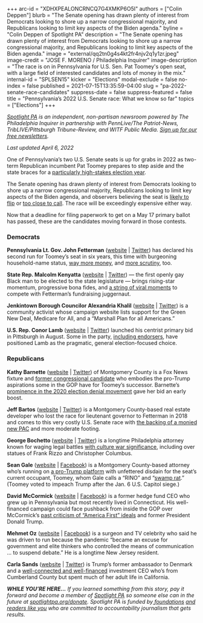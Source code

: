 +++
arc-id = "XDHXPEALONCRNCQ7G4XMKP6O5I"
authors = ["Colin Deppen"]
blurb = "The Senate opening has drawn plenty of interest from Democrats looking to shore up a narrow congressional majority, and Republicans looking to limit key aspects of the Biden agenda."
byline = "Colin Deppen of Spotlight PA"
description = "The Senate opening has drawn plenty of interest from Democrats looking to shore up a narrow congressional majority, and Republicans looking to limit key aspects of the Biden agenda."
image = "external/qq2tn0g4s4kt2fr4njv2q1y1zr.jpeg"
image-credit = "JOSE F. MORENO / Philadelphia Inquirer"
image-description = "The race is on in Pennsylvania for U.S. Sen. Pat Toomey's open seat, with a large field of interested candidates and lots of money in the mix."
internal-id = "SPLSEN15"
kicker = "Elections"
modal-exclude = false
no-index = false
published = 2021-07-15T13:35:59-04:00
slug = "pa-2022-senate-race-candidates"
suppress-date = false
suppress-featured = false
title = "Pennsylvania’s 2022 U.S. Senate race: What we know so far"
topics = ["Elections"]
+++

<a href="https://www.spotlightpa.org/"><i>Spotlight PA</i></a><i> is an independent, non-partisan newsroom powered by The Philadelphia Inquirer in partnership with PennLive/The Patriot-News, TribLIVE/Pittsburgh Tribune-Review, and WITF Public Media. </i><a href="https://www.spotlightpa.org/newsletters"><i>Sign up for our free newsletters</i></a><i>.</i>

<i>Last updated April 6, 2022</i>

One of Pennsylvania’s two U.S. Senate seats is up for grabs in 2022 as two-term Republican incumbent Pat Toomey prepares to step aside and the state braces for a <a href="https://www.spotlightpa.org/news/2021/06/pa-2020-governor-race-candidates/">particularly high-stakes election year</a>.

The Senate opening has drawn plenty of interest from Democrats looking to shore up a narrow congressional majority, Republicans looking to limit key aspects of the Biden agenda, and observers believing the seat is <a href="https://www.cnn.com/2021/07/05/politics/2022-senate-race-rankings-july/index.html">likely to flip</a> or <a href="https://cookpolitical.com/ratings/senate-race-ratings">too close to call</a>. The race will be exceedingly expensive either way.

Now that a deadline for filing paperwork to get on a May 17 primary ballot has passed, these are the candidates moving forward in those contests.

<script src="https://www.spotlightpa.org/embed.js" async></script><div data-spl-embed-version="1" data-spl-src="https://www.spotlightpa.org/embeds/newsletter/"></div>

### Democrats

<b>Pennsylvania Lt. Gov. John Fetterman</b> (<a href="https://johnfetterman.com/">website</a> | <a href="https://twitter.com/JohnFetterman">Twitter</a>) has declared his second run for Toomey’s seat in six years, this time with burgeoning household-name status, <a href="https://whyy.org/articles/fetterman-dwarfs-competition-in-first-fundraising-numbers-for-pa-s-senate-race/">way more money</a>, and <a href="https://www.theroot.com/john-fetterman-has-had-eight-years-to-apologize-for-pul-1846249115">more scrutiny</a>, too.

<b>State Rep. Malcolm Kenyatta</b> (<a href="https://web.archive.org/20210715185147/https://www.malcolmkenyatta.com">website</a> | <a href="https://twitter.com/malcolmkenyatta">Twitter</a>) — the first openly gay Black man to be elected to the state legislature — brings rising-star momentum, progressive bona fides, and <a href="https://www.inquirer.com/politics/election/malcolm-kenyatta-gettysburg-democratic-pennsylvania-senate-race-20210713.html">a string of viral moments</a> to compete with Fetterman’s fundraising juggernaut.

<b>Jenkintown Borough Councilor Alexandria Khalil</b> (<a href="https://www.alexkhalilforussenate.com/" target="_blank">website</a> | <a href="https://twitter.com/Alex4USSenate" target="_blank">Twitter</a>) is a community activist whose campaign website lists support for the Green New Deal, Medicare for All, and a “Marshall Plan for all Americans.”

<b>U.S. Rep. Conor Lamb</b> (<a href="https://web.archive.org/web/20221223203628/https://www.conorlamb.com/">website</a> | <a href="https://twitter.com/ConorLambPA?s=20" target="_blank">Twitter</a>) launched his centrist primary bid in Pittsburgh in August. Some in the party, <a href="https://twitter.com/JuliaTerruso/status/1483467589980413961?s=20&t=bGXYBXO0S0Ml8BlE3gamew" target="_blank">including endorsers</a>, have positioned Lamb as the pragmatic, general election-focused choice.

<script src="https://www.spotlightpa.org/embed.js" async></script><div data-spl-embed-version="1" data-spl-src="https://www.spotlightpa.org/embeds/donate/"></div>

### Republicans

<b>Kathy Barnette</b> (<a href="https://barnetteforsenate.com/">website</a> | <a href="https://twitter.com/kathy4truth?lang=en">Twitter</a>) of Montgomery County is a Fox News fixture and <a href="https://www.buckscountycouriertimes.com/story/news/2020/11/02/madeleine-dean-kathy-barnette-4th-district-congress/6088489002/">former congressional candidate</a> who embodies the pro-Trump aspirations some in the GOP have for Toomey’s successor. Barnette’s <a href="https://www.inquirer.com/news/a/pennsylvania-voter-fraud-audit-kathy-barnette-20210726.html" target="_blank">prominence in the 2020 election denial movement</a> gave her bid an early boost.

<b>Jeff Bartos</b> (<a href="https://web.archive.org/web/20220917151706/https://jeffbartos.com/">website</a> | <a href="https://twitter.com/jeff_bartos">Twitter</a>) is a Montgomery County-based real estate developer who lost the race for lieutenant governor to Fetterman in 2018 and comes to this very costly U.S. Senate race with <a href="https://www.politico.com/news/2021/04/24/jeff-bartos-super-pac-pennsylvania-race-484531">the backing of a monied new PAC</a> and more moderate footing.

<b>George Bochetto </b>(<a href="https://bochettoforsenate.com/" target="_blank">website</a> | <a href="https://twitter.com/BochettoForPA" target="_blank">Twitter</a>) is a longtime Philadelphia attorney known for waging legal battles <a href="https://www.inquirer.com/news/george-bochetto-attorney-pa-senate-2022-20220110.html" target="_blank">with culture war significance</a>, including over statues of Frank Rizzo and Christopher Columbus.

<b>Sean Gale</b> (<a href="https://www.galeforsenate.com/home.html">website</a> | <a href="https://www.facebook.com/sean.gale">Facebook</a>) is a Montgomery County-based attorney who’s running on <a href="https://www.inquirer.com/politics/election/joe-gale-2022-pennsylvania-governor-race-20210216.html">a pro-Trump platform</a> with unfettered disdain for the seat’s current occupant, Toomey, whom Gale calls a “RINO” and “<a href="https://www.facebook.com/sean.gale/posts/10219624235533019">swamp rat</a>.” (Toomey voted to impeach Trump after the Jan. 6 U.S. Capitol siege.)

<b>David McCormick</b> (<a href="https://www.davemccormickpa.com/" target="_blank">website</a> | <a href="https://www.facebook.com/DaveMcCormickPA" target="_blank">Facebook</a>) is a former hedge fund CEO who grew up in Pennsylvania but most recently lived in Connecticut. His well-financed campaign could face pushback from inside the GOP over McCormick’s <a href="https://www.politico.com/news/2022/01/11/david-mccormick-senate-campaign-trump-526870" target="_blank">past criticism of “America First” ideals</a> and former President Donald Trump.

<b>Mehmet Oz</b> (<a href="https://doctoroz.com/" target="_blank">website</a> | <a href="https://www.facebook.com/droz" target="_blank">Facebook</a>) is a surgeon and TV celebrity who said he was driven to run because the pandemic “became an excuse for government and elite thinkers who controlled the means of communication ... to suspend debate.” He is a longtime New Jersey resident.

<b>Carla Sands</b> (<a href="https://carlasands.com/" target="_blank">website</a> | <a href="https://twitter.com/CarlaHSands/status/1412416656903704584?ref_src=twsrc%5Etfw%7Ctwcamp%5Etweetembed%7Ctwterm%5E1412416656903704584%7Ctwgr%5E%7Ctwcon%5Es1_&ref_url=https%3A%2F%2Fwww.politicspa.com%2Fsands-launches-2022-senate-bid%2F98572%2F">Twitter</a>) is Trump’s former ambassador to Denmark and a <a href="https://triblive.com/news/pennsylvania/ex-ambassador-investment-ceo-carla-sands-seeks-pennsylvania-senate-seat/">well-connected and well-financed</a> investment CEO who’s from Cumberland County but spent much of her adult life in California.

<i><b>WHILE YOU’RE HERE...</b></i><i> If you learned something from this story, pay it forward and become a member of </i><a href="https://www.spotlightpa.org/"><i>Spotlight PA</i></a><i> so someone else can in the future at </i><a href="http://spotlightpa.org/donate"><i>spotlightpa.org/donate</i></a><i>. Spotlight PA is funded by</i><a href="https://www.spotlightpa.org/support"><i> foundations</i></a><i> </i><a href="https://www.spotlightpa.org/support"><i>and readers like you</i></a><i> who are committed to accountability journalism that gets results.</i>
